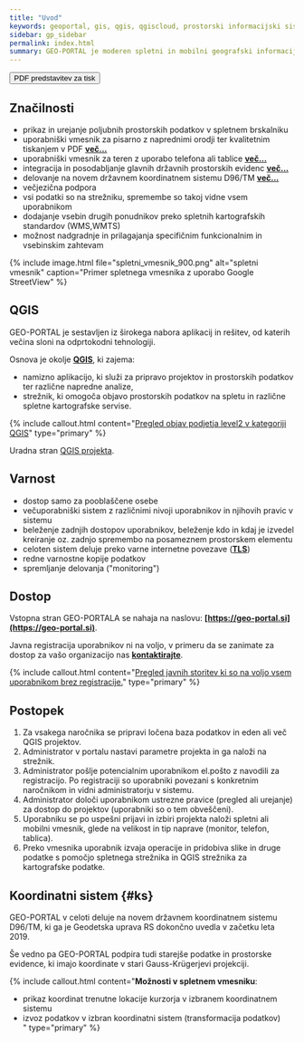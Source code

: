 ```yaml
---
title: "Uvod"
keywords: geoportal, gis, qgis, qgiscloud, prostorski informacijski sistem, geografski informacijski sistem, značilnosti, koordinatni sistem, postopek, dostop
sidebar: gp_sidebar
permalink: index.html
summary: GEO-PORTAL je moderen spletni in mobilni geografski informacijski sistem (GIS), namenjen podjetjem, javnim ustanovam in drugim organizacijam, za delo s prostorskimi podatki v pisarni in na terenu. Deluje v okolju QGIS kar zagotavlja mnoge prednosti tega sistema.
---
```

<a target="_blank" rel="noopener" class="noCrossRef" href="/pdf/predstavitev.pdf"><button type="button" class="btn btn-default" aria-label="Left Align"><span class="glyphicon glyphicon-download-alt" aria-hidden="true"></span> PDF predstavitev za tisk</button></a>

## Značilnosti

- prikaz in urejanje poljubnih prostorskih podatkov v spletnem brskalniku
- uporabniški vmesnik za pisarno z naprednimi orodji ter kvalitetnim tiskanjem v PDF **[več...](sklopi.html#2-spletni-vmesnik)**
- uporabniški vmesnik za teren z uporabo telefona ali tablice **[več...](sklopi.html#3-mobilni-vmesnik)**
- integracija in posodabljanje glavnih državnih prostorskih evidenc **[več...](podatki.html)**
- delovanje na novem državnem koordinatnem sistemu D96/TM **[več...](#ks)**
- večjezična podpora
- vsi podatki so na strežniku, spremembe so takoj vidne vsem uporabnikom
- dodajanje vsebin drugih ponudnikov preko spletnih kartografskih standardov (WMS,WMTS)
- možnost nadgradnje in prilagajanja specifičnim funkcionalnim in vsebinskim zahtevam

{% include image.html file="spletni_vmesnik_900.png" alt="spletni vmesnik" caption="Primer spletnega vmesnika z uporabo Google StreetView" %}

## QGIS

GEO-PORTAL je sestavljen iz širokega nabora aplikacij in rešitev, od katerih večina sloni na odprtokodni tehnologiji.

Osnova je okolje <a href="#" data-toggle="tooltip" data-original-title="{{site.data.glossary.qgis}}">**QGIS**</a>, ki zajema:
- namizno aplikacijo, ki služi za pripravo projektov in prostorskih podatkov ter različne napredne analize,
- strežnik, ki omogoča objavo prostorskih podatkov na spletu in različne spletne kartografske servise.

{% include callout.html content="[Pregled objav podjetja level2 v kategoriji QGIS](https://level2.si/category/qgis/)" type="primary" %}

Uradna stran [QGIS projekta](https://qgis.org/en/site/).

## Varnost

- dostop samo za pooblaščene osebe
- večuporabniški sistem z različnimi nivoji uporabnikov in njihovih pravic v sistemu
- beleženje zadnjih dostopov uporabnikov, beleženje kdo in kdaj je izvedel kreiranje oz. zadnjo spremembo na posameznem prostorskem elementu
- celoten sistem deluje preko varne internetne povezave (<a href="#" data-toggle="tooltip" data-original-title="{{site.data.glossary.tls}}">**TLS**</a>)
- redne varnostne kopije podatkov
- spremljanje delovanja ("monitoring")

## Dostop

Vstopna stran GEO-PORTALA se nahaja na naslovu: **[https://geo-portal.si](https://geo-portal.si)**.

Javna registracija uporabnikov ni na voljo, v primeru da se zanimate za dostop za vašo organizacijo nas **[kontaktirajte](podpora.html)**.

{% include callout.html content="[Pregled javnih storitev ki so na voljo vsem uporabnikom brez registracije.](tag_javna_storitev.html)" type="primary" %}

## Postopek

1. Za vsakega naročnika se pripravi ločena baza podatkov in eden ali več QGIS projektov.
1. Administrator v portalu nastavi parametre projekta in ga naloži na strežnik.
1. Administrator pošlje potencialnim uporabnikom el.pošto z navodili za registracijo. Po registraciji so uporabniki povezani s konkretnim naročnikom in vidni administratorju v sistemu. 
1. Administrator določi uporabnikom ustrezne pravice (pregled ali urejanje) za dostop do projektov (uporabniki so o tem obveščeni).
1. Uporabniku se po uspešni prijavi in izbiri projekta naloži spletni ali mobilni vmesnik, glede na velikost in tip naprave (monitor, telefon, tablica).
1. Preko vmesnika uporabnik izvaja operacije in pridobiva slike in druge podatke s pomočjo spletnega strežnika in QGIS strežnika za kartografske podatke.

## Koordinatni sistem {#ks}

GEO-PORTAL v celoti deluje na novem državnem koordinatnem sistemu D96/TM, ki ga je Geodetska uprava RS dokončno uvedla v začetku
leta 2019. 

Še vedno pa GEO-PORTAL podpira tudi starejše podatke in prostorske evidence, ki imajo koordinate v stari Gauss-Krügerjevi projekciji.

{% include callout.html content="**Možnosti v spletnem vmesniku**:<br/>
- prikaz koordinat trenutne lokacije kurzorja v izbranem koordinatnem sistemu<br/>
- izvoz podatkov v izbran koordinatni sistem (transformacija podatkov)<br/>
" type="primary" %} 